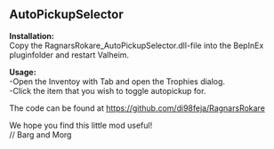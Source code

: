 ﻿## AutoPickupSelector ##

 
**Installation:**  
Copy the RagnarsRokare_AutoPickupSelector.dll-file into the BepInEx pluginfolder and restart Valheim.

**Usage:**  
-Open the Inventoy with Tab and open the Trophies dialog.  
-Click the item that you wish to toggle autopickup for.

The code can be found at https://github.com/di98feja/RagnarsRokare

We hope you find this little mod useful!  
// Barg and Morg
